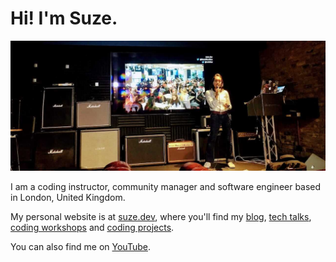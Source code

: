 # Hi!  I'm Suze.

![Suze Shardlow giving a tech talk at Ticketmaster UK](https://github.com/SuzeShardlow/SuzeShardlow.github.io/blob/master/images/public_speaking/ticketmaster.jpg)

I am a coding instructor, community manager and software engineer based in London, United Kingdom.

My personal website is at [suze.dev](https://suze.dev), where you'll find my [blog](https://suze.dev/blog), [tech talks](https://suze.dev/public_speaking), [coding workshops](https://suze.dev/public_speaking) and [coding projects](https://suze.dev/coding_projects).

You can also find me on [YouTube](https://www.youtube.com/channel/UCF-o7cvylZZjRkoZhe1T5zw/videos).

<!--
**SuzeShardlow/SuzeShardlow** is a ✨ _special_ ✨ repository because its `README.md` (this file) appears on your GitHub profile.

Here are some ideas to get you started:

- 🔭 I’m currently working on ...
- 🌱 I’m currently learning ...
- 👯 I’m looking to collaborate on ...
- 🤔 I’m looking for help with ...
- 💬 Ask me about ...
- 📫 How to reach me: ...
- 😄 Pronouns: ...
- ⚡ Fun fact: ...
-->
